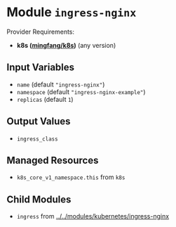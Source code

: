 
# Module `ingress-nginx`

Provider Requirements:
* **k8s ([mingfang/k8s](https://registry.terraform.io/providers/mingfang/k8s/latest))** (any version)

## Input Variables
* `name` (default `"ingress-nginx"`)
* `namespace` (default `"ingress-nginx-example"`)
* `replicas` (default `1`)

## Output Values
* `ingress_class`

## Managed Resources
* `k8s_core_v1_namespace.this` from `k8s`

## Child Modules
* `ingress` from [../../modules/kubernetes/ingress-nginx](../../modules/kubernetes/ingress-nginx)

